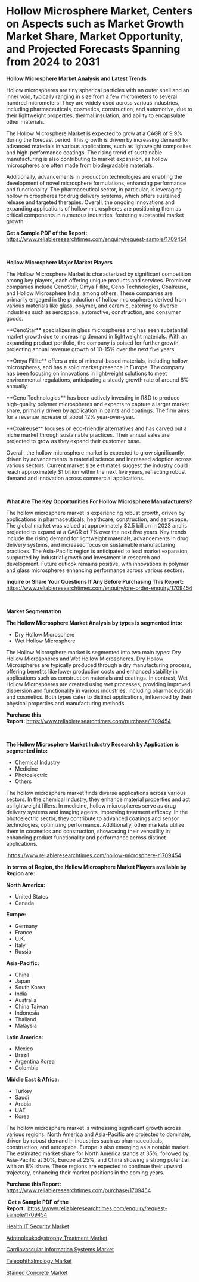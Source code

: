 <p><h1>Hollow Microsphere Market, Centers on Aspects such as Market Growth Market Share, Market Opportunity, and Projected Forecasts Spanning from 2024 to 2031</h1></p><p><strong>Hollow Microsphere Market Analysis and Latest Trends</strong></p>
<p><p>Hollow microspheres are tiny spherical particles with an outer shell and an inner void, typically ranging in size from a few micrometers to several hundred micrometers. They are widely used across various industries, including pharmaceuticals, cosmetics, construction, and automotive, due to their lightweight properties, thermal insulation, and ability to encapsulate other materials.</p><p>The Hollow Microsphere Market is expected to grow at a CAGR of 9.9% during the forecast period. This growth is driven by increasing demand for advanced materials in various applications, such as lightweight composites and high-performance coatings. The rising trend of sustainable manufacturing is also contributing to market expansion, as hollow microspheres are often made from biodegradable materials. </p><p>Additionally, advancements in production technologies are enabling the development of novel microsphere formulations, enhancing performance and functionality. The pharmaceutical sector, in particular, is leveraging hollow microspheres for drug delivery systems, which offers sustained release and targeted therapies. Overall, the ongoing innovations and expanding applications of hollow microspheres are positioning them as critical components in numerous industries, fostering substantial market growth.</p></p>
<p><strong>Get a Sample PDF of the Report:&nbsp;</strong> <a href="https://www.reliableresearchtimes.com/enquiry/request-sample/1709454?utm_campaign=1629&utm_medium=2&utm_source=Github&utm_content=ia&utm_term=21102024&utm_id=hollow-microsphere">https://www.reliableresearchtimes.com/enquiry/request-sample/1709454</a></p>
<p>&nbsp;</p>
<p><strong>Hollow Microsphere Major Market Players</strong></p>
<p><p>The Hollow Microsphere Market is characterized by significant competition among key players, each offering unique products and services. Prominent companies include CenoStar, Omya Fillite, Ceno Technologies, Coalreuse, and Hollow Microsphere India, among others. These companies are primarily engaged in the production of hollow microspheres derived from various materials like glass, polymer, and ceramic, catering to diverse industries such as aerospace, automotive, construction, and consumer goods.</p><p>**CenoStar** specializes in glass microspheres and has seen substantial market growth due to increasing demand in lightweight materials. With an expanding product portfolio, the company is poised for further growth, projecting annual revenue growth of 10-15% over the next five years.</p><p>**Omya Fillite** offers a mix of mineral-based materials, including hollow microspheres, and has a solid market presence in Europe. The company has been focusing on innovations in lightweight solutions to meet environmental regulations, anticipating a steady growth rate of around 8% annually.</p><p>**Ceno Technologies** has been actively investing in R&D to produce high-quality polymer microspheres and expects to capture a larger market share, primarily driven by application in paints and coatings. The firm aims for a revenue increase of about 12% year-over-year.</p><p>**Coalreuse** focuses on eco-friendly alternatives and has carved out a niche market through sustainable practices. Their annual sales are projected to grow as they expand their customer base.</p><p>Overall, the hollow microsphere market is expected to grow significantly, driven by advancements in material science and increased adoption across various sectors. Current market size estimates suggest the industry could reach approximately $1 billion within the next five years, reflecting robust demand and innovation across commercial applications.</p></p>
<p>&nbsp;</p>
<p><strong>What Are The Key Opportunities For Hollow Microsphere Manufacturers?</strong></p>
<p><p>The hollow microsphere market is experiencing robust growth, driven by applications in pharmaceuticals, healthcare, construction, and aerospace. The global market was valued at approximately $2.5 billion in 2023 and is projected to expand at a CAGR of 7% over the next five years. Key trends include the rising demand for lightweight materials, advancements in drug delivery systems, and increased focus on sustainable manufacturing practices. The Asia-Pacific region is anticipated to lead market expansion, supported by industrial growth and investment in research and development. Future outlook remains positive, with innovations in polymer and glass microspheres enhancing performance across various sectors.</p></p>
<p><strong>Inquire or Share Your Questions If Any Before Purchasing This Report:</strong> <a href="https://www.reliableresearchtimes.com/enquiry/pre-order-enquiry/1709454?utm_campaign=1629&utm_medium=2&utm_source=Github&utm_content=ia&utm_term=21102024&utm_id=hollow-microsphere">https://www.reliableresearchtimes.com/enquiry/pre-order-enquiry/1709454</a></p>
<p>&nbsp;</p>
<p><strong>Market Segmentation</strong></p>
<p><strong>The Hollow Microsphere Market Analysis by types is segmented into:</strong></p>
<p><ul><li>Dry Hollow Microsphere</li><li>Wet Hollow Microsphere</li></ul></p>
<p><p>The Hollow Microsphere market is segmented into two main types: Dry Hollow Microspheres and Wet Hollow Microspheres. Dry Hollow Microspheres are typically produced through a dry manufacturing process, offering benefits like lower production costs and enhanced stability in applications such as construction materials and coatings. In contrast, Wet Hollow Microspheres are created using wet processes, providing improved dispersion and functionality in various industries, including pharmaceuticals and cosmetics. Both types cater to distinct applications, influenced by their physical properties and manufacturing methods.</p></p>
<p><strong>Purchase this Report:&nbsp;</strong><a href="https://www.reliableresearchtimes.com/purchase/1709454?utm_campaign=1629&utm_medium=2&utm_source=Github&utm_content=ia&utm_term=21102024&utm_id=hollow-microsphere">https://www.reliableresearchtimes.com/purchase/1709454</a></p>
<p>&nbsp;</p>
<p><strong>The Hollow Microsphere Market Industry Research by Application is segmented into:</strong></p>
<p><ul><li>Chemical Industry</li><li>Medicine</li><li>Photoelectric</li><li>Others</li></ul></p>
<p><p>The hollow microsphere market finds diverse applications across various sectors. In the chemical industry, they enhance material properties and act as lightweight fillers. In medicine, hollow microspheres serve as drug delivery systems and imaging agents, improving treatment efficacy. In the photoelectric sector, they contribute to advanced coatings and sensor technologies, optimizing performance. Additionally, other markets utilize them in cosmetics and construction, showcasing their versatility in enhancing product functionality and performance across distinct applications.</p></p>
<p><a href="https://www.reliableresearchtimes.com/hollow-microsphere-r1709454?utm_campaign=1629&utm_medium=2&utm_source=Github&utm_content=ia&utm_term=21102024&utm_id=hollow-microsphere">&nbsp;https://www.reliableresearchtimes.com/hollow-microsphere-r1709454</a></p>
<p><strong>In terms of Region, the Hollow Microsphere Market Players available by Region are:</strong></p>
<p>
    <p> <strong> North America: </strong>
        <ul>
            <li>United States</li>
            <li>Canada</li>
        </ul>
        </p> 
    <p> <strong> Europe: </strong>
        <ul>
            <li>Germany</li>
            <li>France</li>
            <li>U.K.</li>
            <li>Italy</li>
            <li>Russia</li>
        </ul>
        </p> 
    <p> <strong> Asia-Pacific: </strong>
        <ul>
            <li>China</li>
            <li>Japan</li>
            <li>South Korea</li>
            <li>India</li>
            <li>Australia</li>
            <li>China Taiwan</li>
            <li>Indonesia</li>
            <li>Thailand</li>
            <li>Malaysia</li>
        </ul>
        </p> 
    <p> <strong> Latin America: </strong>
        <ul>
            <li>Mexico</li>
            <li>Brazil</li>
            <li>Argentina Korea</li>
            <li>Colombia</li>
        </ul>
        </p> 
    <p> <strong> Middle East & Africa: </strong>
        <ul>
            <li>Turkey</li>
            <li>Saudi</li>
            <li>Arabia</li>
            <li>UAE</li>
            <li>Korea</li>
        </ul>
    </p>
    </p>
<p><p>The hollow microsphere market is witnessing significant growth across various regions. North America and Asia-Pacific are projected to dominate, driven by robust demand in industries such as pharmaceuticals, construction, and aerospace. Europe is also emerging as a notable market. The estimated market share for North America stands at 35%, followed by Asia-Pacific at 30%, Europe at 25%, and China showing a strong potential with an 8% share. These regions are expected to continue their upward trajectory, enhancing their market positions in the coming years.</p></p>
<p><strong>Purchase this Report: </strong><a href="https://www.reliableresearchtimes.com/purchase/1709454?utm_campaign=1629&utm_medium=2&utm_source=Github&utm_content=ia&utm_term=21102024&utm_id=hollow-microsphere">https://www.reliableresearchtimes.com/purchase/1709454</a></p>
<p>&nbsp;<strong>Get a Sample PDF of the Report:&nbsp;&nbsp;</strong><a href="https://www.reliableresearchtimes.com/enquiry/request-sample/1709454?utm_campaign=1629&utm_medium=2&utm_source=Github&utm_content=ia&utm_term=21102024&utm_id=hollow-microsphere">https://www.reliableresearchtimes.com/enquiry/request-sample/1709454</a></p>
<p><strong></strong></p>
<p><p><a href="https://www.linkedin.com/pulse/market-insights-global-health-security-forecast-innovation-0oavc?utm_campaign=1629&utm_medium=2&utm_source=Github&utm_content=ia&utm_term=21102024&utm_id=hollow-microsphere">Health IT Security Market</a></p><p><a href="https://www.linkedin.com/pulse/unlocking-growth-potential-strategic-analysis-adrenoleukodystrophy-avccc?utm_campaign=1629&utm_medium=2&utm_source=Github&utm_content=ia&utm_term=21102024&utm_id=hollow-microsphere">Adrenoleukodystrophy Treatment Market</a></p><p><a href="https://www.linkedin.com/pulse/investment-opportunities-cardiovascular-information-systems-7cedc?utm_campaign=1629&utm_medium=2&utm_source=Github&utm_content=ia&utm_term=21102024&utm_id=hollow-microsphere">Cardiovascular Information Systems Market</a></p><p><a href="https://www.linkedin.com/pulse/global-perspectives-teleophthalmology-market-trends-challenges-uw7kc?utm_campaign=1629&utm_medium=2&utm_source=Github&utm_content=ia&utm_term=21102024&utm_id=hollow-microsphere">Teleophthalmology Market</a></p><p><a href="https://github.com/MatthewHernandez403/Market-Research-Report-List-1/blob/main/stained-concrete-market.md?utm_campaign=1629&utm_medium=2&utm_source=Github&utm_content=ia&utm_term=21102024&utm_id=hollow-microsphere">Stained Concrete Market</a></p></p>